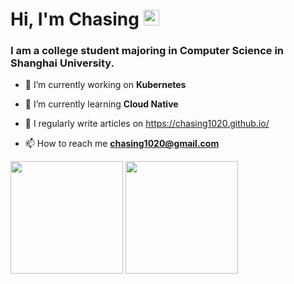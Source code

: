 <h1>Hi, I'm Chasing <img src="https://media.giphy.com/media/hvRJCLFzcasrR4ia7z/giphy.gif" width="25px"></h1>

<h3>I am a college student majoring in Computer Science in Shanghai University.</h3>

- 🔭 I’m currently working on **Kubernetes**

- 🌱 I’m currently learning **Cloud Native**

- 📝 I regularly write articles on https://chasing1020.github.io/

- 📫 How to reach me **chasing1020@gmail.com**
<!-- 
<h2>Here are my programming skills：</h2>
<p>
  <img alt="React" src="https://img.shields.io/badge/React-61DAFB?logo=react&logoColor=white&style=for-the-badge" />
  <img alt="Angular" src="https://img.shields.io/badge/Angular-DD0031?logo=angular&logoColor=white&style=for-the-badge" />
  <img alt="JavaScript" src="https://img.shields.io/badge/JavaScript-F7DF1E?logo=javascript&logoColor=white&style=for-the-badge" />
  <img alt="HTML" src="https://img.shields.io/badge/HTML-E34F26?logo=html5&logoColor=white&style=for-the-badge" />
  <img alt="Css" src="https://img.shields.io/badge/CSS-1572B6?logo=css3&logoColor=white&style=for-the-badge" />
  <img alt="Sass" src="https://img.shields.io/badge/Sass-CC6699?logo=sass&logoColor=white&style=for-the-badge" />
  <img alt="Gatsby" src="https://img.shields.io/badge/Gatsby-663399?logo=gatsby&logoColor=white&style=for-the-badge" />
  <img alt="GraphQl" src="https://img.shields.io/badge/GraphQL-E10098?logo=graphql&logoColor=white&style=for-the-badge" />
  <img alt="C Sharp" src="https://img.shields.io/badge/C%23-239120?logo=c-sharp&logoColor=white&style=for-the-badge" />
  <img alt="Unity" src="https://img.shields.io/badge/Unity-000000?logo=unity&logoColor=white&style=for-the-badge" />
</p>
 -->

<p>
<!-- GitHub Stats -->
<img height="180em" src="https://github-readme-stats.vercel.app/api?username=chasing1020&theme=github_dark&show_icons=true" />

<!-- Most Used Languages -->
<img height="180em" src="https://github-readme-stats.vercel.app/api/top-langs/?username=chasing1020&theme=github_dark&show_icons=true&layout=compact&langs_count=8"/>
</p>

<!-- [![Top Langs](https://github-readme-stats.vercel.app/api/top-langs/?username=chasing1020)](https://github.com/anuraghazra/github-readme-stats)
 -->

<!-- [![GitHub Streak](https://github-readme-streak-stats.herokuapp.com?user=chasing1020&theme=dark&hide_border=true&date_format=M%20j%5B%2C%20Y%5D)](https://git.io/streak-stats)
 -->
